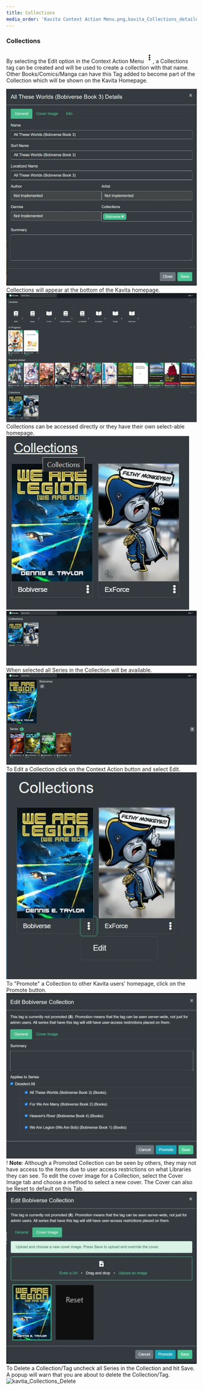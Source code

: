 ```yaml
---
title: Collections
media_order: 'Kavita Context Action Menu.png,kavita_Collections_detailedView.webp,kavita_Collections_Details.webp,kavita_Collections_Edit.webp,kavita_homepage_Collections.webp,kavita_homepage_Collections_select.webp,KavitaCollectionSelected.webp,KavitaCollectionsHomepage.webp,kavtia_Collections_Delete.webp'
---
```


### Collections

By selecting the Edit option in the Context Action Menu![Kavita%20Context%20Action%20Menu](Kavita%20Context%20Action%20Menu.png "Kavita%20Context%20Action%20Menu"), a Collections tag can be created and will be used to create a collection with that name. Other Books/Comics/Manga can have this Tag added to become part of the Collection which will be shown on the Kavita Homepage.

![kavita_Collections_Details](kavita_Collections_Details.webp "kavita_Collections_Details")
Collections will appear at the bottom of the Kavita homepage. 
![kavita_homepage_Collections](kavita_homepage_Collections.webp "kavita_homepage_Collections")
Collections can be accessed directly or they have their own select-able homepage.
![kavita_homepage_Collections_select](kavita_homepage_Collections_select.webp "kavita_homepage_Collections_select")
![kavita_Collections_page](kavita_Collections_page.webp "kavita_Collections_page")
When selected all Series in the Collection will be available.
![kavita_Collections_detailedView](kavita_Collections_detailedView.webp "kavita_Collections_detailedView")
To Edit a Collection click on the Context Action button and select Edit.
![kavita_Collections_Edit](kavita_Collections_Edit.webp "kavita_Collections_Edit")
To "Promote" a Collection to other Kavita users' homepage, click on the Promote button.
![kavita_Collections_Edit_General](kavita_Collections_Edit_General.webp "kavita_Collections_Edit_General")
! **Note**: Although a Promoted Collection can be seen by others, they may not have access to the items due to user access restrictions on what Libraries they can see.
To edit the cover image for a Collection, select the Cover Image tab and choose a method to select a new cover. The Cover can also be Reset to default on this Tab.
![kavita_Collections_Edit_CoverImage](kavita_Collections_Edit_CoverImage.webp "kavita_Collections_Edit_CoverImage")
To Delete a Collection/Tag uncheck all Series in the Collection and hit Save. A popup will warn that you are about to delete the Collection/Tag.
![kavtia_Collections_Delete](kavita_Collections_Delete.webp "kavita_Collections_Delete")